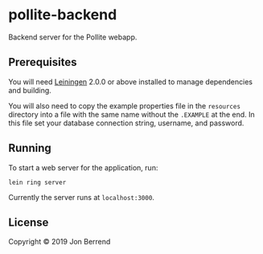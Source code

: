 # pollite-backend

Backend server for the Pollite webapp.

## Prerequisites

You will need [Leiningen][] 2.0.0 or above installed to manage dependencies
and building.

[leiningen]: https://github.com/technomancy/leiningen

You will also need to copy the example properties file in the `resources` directory
into a file with the same name without the `.EXAMPLE` at the end. In this file
set your database connection string, username, and password.

## Running

To start a web server for the application, run:

    lein ring server
    
Currently the server runs at `localhost:3000`.

## License

Copyright © 2019 Jon Berrend

